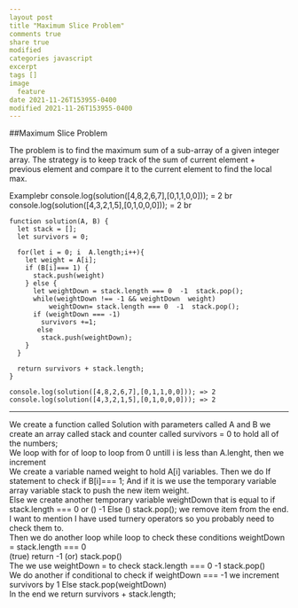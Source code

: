 ```yaml
---
layout post
title "Maximum Slice Problem"
comments true
share true
modified
categories javascript
excerpt
tags []
image
  feature
date 2021-11-26T153955-0400
modified 2021-11-26T153955-0400
---
```


##Maximum Slice Problem

The problem is to find the maximum sum of a sub-array of a given integer array. The strategy is to keep track of the sum of current element + previous element and compare it to the current element to find the local max.


Examplebr
console.log(solution([4,8,2,6,7],[0,1,1,0,0])); = 2 br
console.log(solution([4,3,2,1,5],[0,1,0,0,0])); = 2 br




~~~
function solution(A, B) {
  let stack = [];
  let survivors = 0;

  for(let i = 0; i  A.length;i++){
    let weight = A[i];
    if (B[i]=== 1) {
      stack.push(weight)
    } else {
      let weightDown = stack.length === 0  -1  stack.pop();
      while(weightDown !== -1 && weightDown  weight)
          weightDown= stack.length === 0  -1  stack.pop();
      if (weightDown === -1) 
        survivors +=1;
       else 
        stack.push(weightDown);      
    }
  }

  return survivors + stack.length;
}

console.log(solution([4,8,2,6,7],[0,1,1,0,0])); => 2
console.log(solution([4,3,2,1,5],[0,1,0,0,0])); => 2
~~~
___
We create a function called Solution with parameters called A and B we create an array called stack and counter called survivors = 0 to hold all of the numbers;
<br>
We loop with for of loop to loop from 0 untill i is less than A.lenght, then we increment
<br>
We create a variable named weight to hold A[i] variables. Then we do If statement to check if 
B[i]=== 1; And if it is we use the temporary variable array variable stack to push the new item weight.
<br>
Else we create another temporary variable weightDown that is equal to if  stack.length === 0 or () -1 Else () stack.pop(); we remove item from the end. 
<br>
I want to mention I have used turnery operators so you probably need to check them to.
<br>
Then we do another loop while loop to check these conditions weightDown = stack.length === 0  
(true) return -1  (or) stack.pop()
<br>
The we use weightDown = to check stack.length === 0  -1  stack.pop()
<br>
We do another if conditional to check if weightDown === -1 we increment survivors by 1
Else stack.pop(weightDown)
<br>
In the end we return survivors + stack.length;


